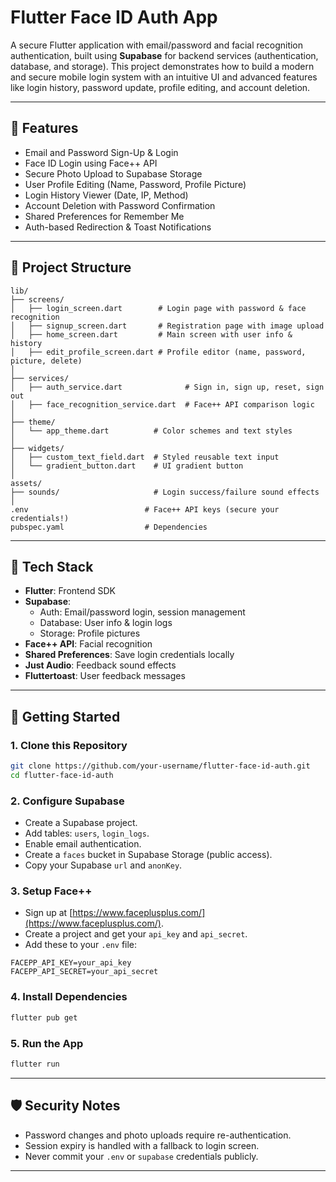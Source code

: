 # Flutter Face ID Auth App

A secure Flutter application with email/password and facial recognition authentication, built using **Supabase** for backend services (authentication, database, and storage). This project demonstrates how to build a modern and secure mobile login system with an intuitive UI and advanced features like login history, password update, profile editing, and account deletion.

---

## 📱 Features

- Email and Password Sign-Up & Login
- Face ID Login using Face++ API
- Secure Photo Upload to Supabase Storage
- User Profile Editing (Name, Password, Profile Picture)
- Login History Viewer (Date, IP, Method)
- Account Deletion with Password Confirmation
- Shared Preferences for Remember Me
- Auth-based Redirection & Toast Notifications

---

## 📂 Project Structure

```
lib/
├── screens/
│   ├── login_screen.dart        # Login page with password & face recognition
│   ├── signup_screen.dart       # Registration page with image upload
│   ├── home_screen.dart         # Main screen with user info & history
│   ├── edit_profile_screen.dart # Profile editor (name, password, picture, delete)
│
├── services/
│   ├── auth_service.dart              # Sign in, sign up, reset, sign out
│   ├── face_recognition_service.dart  # Face++ API comparison logic
│
├── theme/
│   └── app_theme.dart          # Color schemes and text styles
│
├── widgets/
│   ├── custom_text_field.dart  # Styled reusable text input
│   └── gradient_button.dart    # UI gradient button
│
assets/
├── sounds/                     # Login success/failure sound effects
│
.env                          # Face++ API keys (secure your credentials!)
pubspec.yaml                  # Dependencies
```

---

## 🔐 Tech Stack

- **Flutter**: Frontend SDK
- **Supabase**:
  - Auth: Email/password login, session management
  - Database: User info & login logs
  - Storage: Profile pictures
- **Face++ API**: Facial recognition
- **Shared Preferences**: Save login credentials locally
- **Just Audio**: Feedback sound effects
- **Fluttertoast**: User feedback messages

---

## 🚀 Getting Started

### 1. Clone this Repository
```bash
git clone https://github.com/your-username/flutter-face-id-auth.git
cd flutter-face-id-auth
```

### 2. Configure Supabase
- Create a Supabase project.
- Add tables: `users`, `login_logs`.
- Enable email authentication.
- Create a `faces` bucket in Supabase Storage (public access).
- Copy your Supabase `url` and `anonKey`.

### 3. Setup Face++
- Sign up at [https://www.faceplusplus.com/](https://www.faceplusplus.com/).
- Create a project and get your `api_key` and `api_secret`.
- Add these to your `.env` file:

```env
FACEPP_API_KEY=your_api_key
FACEPP_API_SECRET=your_api_secret
```

### 4. Install Dependencies
```bash
flutter pub get
```

### 5. Run the App
```bash
flutter run
```

---

## 🛡 Security Notes

- Password changes and photo uploads require re-authentication.
- Session expiry is handled with a fallback to login screen.
- Never commit your `.env` or `supabase` credentials publicly.

---









